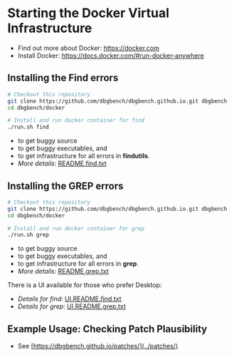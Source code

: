 # Starting the Docker Virtual Infrastructure
* Find out more about Docker: https://docker.com
* Install Docker: https://docs.docker.com/#run-docker-anywhere

## Installing the Find errors
```bash
# Checkout this repository
git clone https://github.com/dbgbench/dbgbench.github.io.git dbgbench
cd dbgbench/docker

# Install and run docker container for find
./run.sh find
```
* to get buggy source
* to get buggy executables, and  
* to get infrastructure for all errors in **findutils**.
* *More details*: [README.find.txt](docker/README.find.txt)

## Installing the GREP errors
```bash
# Checkout this repository
git clone https://github.com/dbgbench/dbgbench.github.io.git dbgbench
cd dbgbench/docker

# Install and run docker container for grep
./run.sh grep
``` 
* to get buggy source
* to get buggy executables, and  
* to get infrastructure for all errors in **grep**.
* *More details*: [README.grep.txt](docker/README.grep.txt)

There is a UI available for those who prefer Desktop:
* *Details for find*: [UI.README.find.txt](docker/UI.README.find.txt)
* *Details for grep*: [UI.README.grep.txt](docker/UI.README.grep.txt)

## Example Usage: Checking Patch Plausibility
* See [https://dbgbench.github.io/patches/](../patches/)
